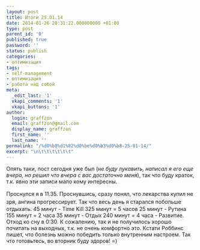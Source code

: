 ```yaml
---
layout: post
title: Итоги 25.01.14
date: 2014-01-26 20:31:22.000000000 +01:00
type: post
parent_id: '0'
published: true
password: ''
status: publish
categories:
- оптимизация
tags:
- self-management
- оптимизация
- работа над собой
meta:
  _edit_last: '1'
  vkapi_comments: '1'
  vkapi_buttons: '1'
author:
  login: graffzon
  email: graffzon@gmail.com
  display_name: graffzon
  first_name: ''
  last_name: ''
permalink: "/%d0%b8%d1%82%d0%be%d0%b3%d0%b8-25-01-14/"
excerpt: "\n\t\t\t\t\t\t"
---
```


Опять таки, пост сегодня уже был (<em>не буду лукавить, написал я его еще вчера, но решил что вчера с вас достаточно меня</em>), так что буду краток, т.к. явно эти записи мало кому интересны.
<!--more-->
<span style="line-height: 1.5em;">Проснулся я в 11.35. Проснувшись, сразу понял, что лекарства купил не зря, ангина прогрессирует.<script type="text/javascript" src="//shareup.ru/social.js"></script></span>
Так что весь день я старался побольше отдыхать.
45 минут - Time Kill
325 минут = 5 часов 25 минут - Рутина
155 минут = 2 часа 35 минут - Отдых
240 минут = 4 часа - Развитие.
Отход ко сну в 0:30.
К сожалению, так и не получилось хорошо почитать на выходных, т.к. не очень комфортно это.
Кстати Роббинс пишет, что болезнь можно победить только внутренним настроем. Так что готовьтесь, во вторник буду здоров! =)		
